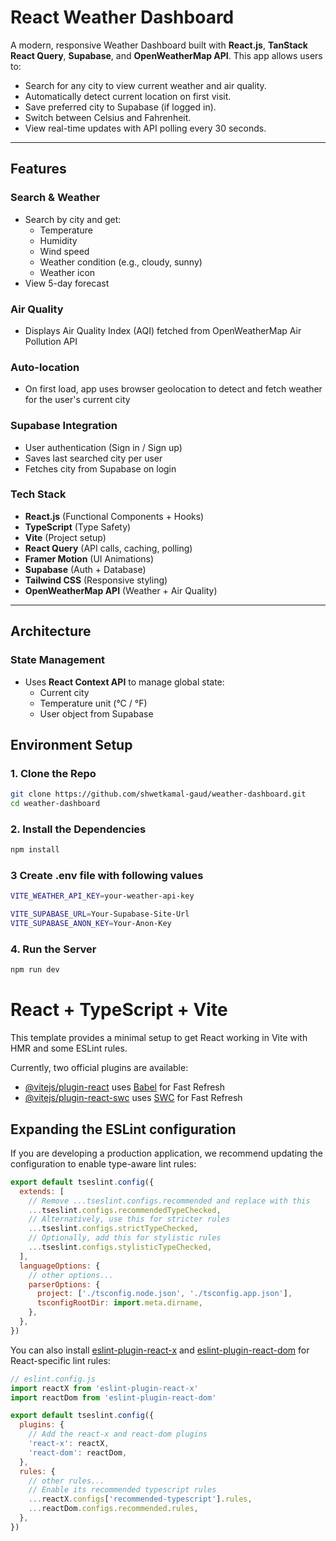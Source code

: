 # React Weather Dashboard

A modern, responsive Weather Dashboard built with **React.js**, **TanStack React Query**, **Supabase**, and **OpenWeatherMap API**. This app allows users to:

- Search for any city to view current weather and air quality.
- Automatically detect current location on first visit.
- Save preferred city to Supabase (if logged in).
- Switch between Celsius and Fahrenheit.
- View real-time updates with API polling every 30 seconds.

---

## Features

### Search & Weather
- Search by city and get:
  - Temperature
  - Humidity
  - Wind speed
  - Weather condition (e.g., cloudy, sunny)
  - Weather icon
- View 5-day forecast 

###  Air Quality
- Displays Air Quality Index (AQI) fetched from OpenWeatherMap Air Pollution API

###  Auto-location
- On first load, app uses browser geolocation to detect and fetch weather for the user's current city

### Supabase Integration
- User authentication (Sign in / Sign up)
- Saves last searched city per user
- Fetches city from Supabase on login

###  Tech Stack

- **React.js** (Functional Components + Hooks)
- **TypeScript** (Type Safety)
- **Vite** (Project setup)
- **React Query** (API calls, caching, polling)
- **Framer Motion** (UI Animations)
- **Supabase** (Auth + Database)
- **Tailwind CSS** (Responsive styling)
- **OpenWeatherMap API** (Weather + Air Quality)

---

##  Architecture

###  State Management
- Uses **React Context API** to manage global state:
  - Current city
  - Temperature unit (°C / °F)
  - User object from Supabase
## Environment Setup

### 1. Clone the Repo

```bash
git clone https://github.com/shwetkamal-gaud/weather-dashboard.git
cd weather-dashboard
```
 ### 2. Install the Dependencies

 ```bash
npm install
```
### 3 Create .env file with following values
```bash
VITE_WEATHER_API_KEY=your-weather-api-key

VITE_SUPABASE_URL=Your-Supabase-Site-Url
VITE_SUPABASE_ANON_KEY=Your-Anon-Key
```
### 4. Run the Server

```bash
npm run dev
```

# React + TypeScript + Vite

This template provides a minimal setup to get React working in Vite with HMR and some ESLint rules.

Currently, two official plugins are available:

- [@vitejs/plugin-react](https://github.com/vitejs/vite-plugin-react/blob/main/packages/plugin-react) uses [Babel](https://babeljs.io/) for Fast Refresh
- [@vitejs/plugin-react-swc](https://github.com/vitejs/vite-plugin-react/blob/main/packages/plugin-react-swc) uses [SWC](https://swc.rs/) for Fast Refresh

## Expanding the ESLint configuration

If you are developing a production application, we recommend updating the configuration to enable type-aware lint rules:

```js
export default tseslint.config({
  extends: [
    // Remove ...tseslint.configs.recommended and replace with this
    ...tseslint.configs.recommendedTypeChecked,
    // Alternatively, use this for stricter rules
    ...tseslint.configs.strictTypeChecked,
    // Optionally, add this for stylistic rules
    ...tseslint.configs.stylisticTypeChecked,
  ],
  languageOptions: {
    // other options...
    parserOptions: {
      project: ['./tsconfig.node.json', './tsconfig.app.json'],
      tsconfigRootDir: import.meta.dirname,
    },
  },
})
```

You can also install [eslint-plugin-react-x](https://github.com/Rel1cx/eslint-react/tree/main/packages/plugins/eslint-plugin-react-x) and [eslint-plugin-react-dom](https://github.com/Rel1cx/eslint-react/tree/main/packages/plugins/eslint-plugin-react-dom) for React-specific lint rules:

```js
// eslint.config.js
import reactX from 'eslint-plugin-react-x'
import reactDom from 'eslint-plugin-react-dom'

export default tseslint.config({
  plugins: {
    // Add the react-x and react-dom plugins
    'react-x': reactX,
    'react-dom': reactDom,
  },
  rules: {
    // other rules...
    // Enable its recommended typescript rules
    ...reactX.configs['recommended-typescript'].rules,
    ...reactDom.configs.recommended.rules,
  },
})
```
